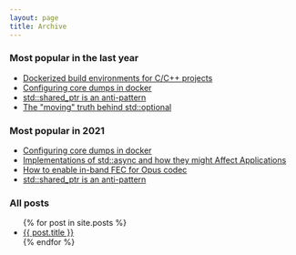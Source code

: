 ```yaml
---
layout: page
title: Archive
---
```


### Most popular in the last year
* [Dockerized build environments for C/C++ projects](/dockerized-cpp-build)
* [Configuring core dumps in docker](/how-to-configure-core-dump-in-docker-container)
* [std::shared_ptr is an anti-pattern](/shared-ptr-is-evil/)
* [The "moving" truth behind std::optional](/the-state-of-std-optional-after-move/)

### Most popular in 2021
* [Configuring core dumps in docker](/how-to-configure-core-dump-in-docker-container)
* [Implementations of std::async and how they might Affect Applications](/std-async-implementations/)
* [How to enable in-band FEC for Opus codec](/how-to-enable-in-band-fec-for-opus-codec/)
* [std::shared_ptr is an anti-pattern](/shared-ptr-is-evil/)

### All posts
<div class="post">
	<ul>
	  {% for post in site.posts %}
	    <li><a href="{{ post.url }}">{{ post.title }}</a></li>
	  {% endfor %}
	</ul>
</div>
